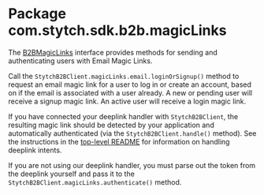 # Package com.stytch.sdk.b2b.magicLinks
The [B2BMagicLinks](B2BMagicLinks.kt) interface provides methods for sending and authenticating users with Email Magic Links.

Call the `StytchB2BClient.magicLinks.email.loginOrSignup()` method to request an email magic link for a user to log in or create an account, based on if the email is associated with a user already. A new or pending user will receive a signup magic link. An active user will receive a login magic link.

If you have connected your deeplink handler with `StytchB2BClient`, the resulting magic link should be detected by your application and automatically authenticated (via the `StytchB2BClient.handle()` method). See the instructions in the [top-level README](/README.md) for information on handling deeplink intents.

If you are not using our deeplink handler, you must parse out the token from the deeplink yourself and pass it to the `StytchB2BClient.magicLinks.authenticate()` method.